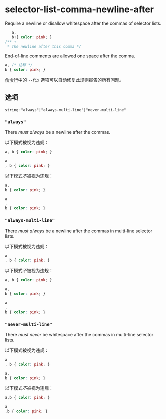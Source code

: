 # selector-list-comma-newline-after

Require a newline or disallow whitespace after the commas of selector lists.

```css
   a,
   b↑{ color: pink; }
/** ↑
 * The newline after this comma */
```

End-of-line comments are allowed one space after the comma.

```css
a, /* 注释 */
b { color: pink; }
```

[命令行](../../../docs/user-guide/cli.md#自动修复错误)中的 `--fix` 选项可以自动修复此规则报告的所有问题。

## 选项

`string`: `"always"|"always-multi-line"|"never-multi-line"`

### `"always"`

There *must always* be a newline after the commas.

以下模式被视为违规：

```css
a, b { color: pink; }
```

```css
a
, b { color: pink; }
```

以下模式*不*被视为违规：

```css
a,
b { color: pink; }
```

```css
a
,
b { color: pink; }
```

### `"always-multi-line"`

There *must always* be a newline after the commas in multi-line selector lists.

以下模式被视为违规：

```css
a
, b { color: pink; }
```

以下模式*不*被视为违规：

```css
a, b { color: pink; }
```

```css
a,
b { color: pink; }
```

```css
a
,
b { color: pink; }
```

### `"never-multi-line"`

There *must never* be whitespace after the commas in multi-line selector lists.

以下模式被视为违规：

```css
a
, b { color: pink; }
```

```css
a,
b { color: pink; }
```

以下模式*不*被视为违规：

```css
a,b { color: pink; }
```

```css
a
,b { color: pink; }
```
